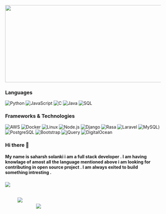 <img src="https://raw.githubusercontent.com/saharsh-solanki/saharsh-solanki/master/main.gif" width="1280" height="250">

### Languages

![Python](https://img.shields.io/badge/-Python-000?&logo=Python)
![JavaScript](https://img.shields.io/badge/-JavaScript-000?&logo=JavaScript)
![C](https://img.shields.io/badge/-C-000?&logo=C)
![Java](https://img.shields.io/badge/-Java-000?&logo=Java&logoColor=007396)
![SQL](https://img.shields.io/badge/-SQL-000?&logo=MySQL)


### Frameworks & Technologies

![AWS](https://img.shields.io/badge/-AWS-000?&logo=Amazon-AWS&logoColor=F90)
![Docker](https://img.shields.io/badge/-Docker-000?&logo=Docker)
![Linux](https://img.shields.io/badge/-Linux-000?&logo=Linux)
![Node.js](https://img.shields.io/badge/-Node.js-000?&logo=node.js)
![Django](https://img.shields.io/badge/-Django-000?&logo=Django)
![Rasa](https://img.shields.io/badge/-RASA_NLU-000?&logo=Rasa)
![Laravel](https://img.shields.io/badge/-Laravel-000?&logo=Laravel)
![MySQL](https://img.shields.io/badge/-MySQL-000?&logo=MySQL))
![PostgreSQL](https://img.shields.io/badge/-PostgreSQL-000?&logo=PostgreSQL)
![Bootstrap](https://img.shields.io/badge/-Bootstrap-000?&logo=Bootstrap)
![jQuery](https://img.shields.io/badge/-jQuery-000?&logo=jQuery)
![DigitalOcean](https://img.shields.io/badge/-DigitalOcean-000?&logo=DigitalOcean)

### Hi there 👋

#### My name is saharsh solanki i am a full stack developer . I am having knowlage of amost all the language mentioned above i am looking for contributing in open source project . I am always exited to build something intresting .


###

![](https://komarev.com/ghpvc/?username=saharsh-solanki&color=blue)

<a style="padding:20px"> <img style="padding:20px" src="https://github-readme-stats.vercel.app/api?username=saharsh-solanki&show_icons=true&theme=radical">  &nbsp; &nbsp; &nbsp;<img src="https://github-readme-stats.vercel.app/api/top-langs/?username=saharsh-solanki&hide=SCSS,less,php&bg_color=DEG&langs_count=3"></a>
<!--
**saharsh-solanki/saharsh-solanki** is a ✨ _special_ ✨ repository because its `README.md` (this file) appears on your GitHub profile.


-->
